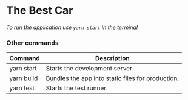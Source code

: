 # The Best Car

*To run the application use `yarn start` in the terminal*

### Other commands

| Command | Description |
|--------|---|
|yarn start|Starts the development server.|
|yarn build|Bundles the app into static files for production.|
|yarn test|Starts the test runner.|